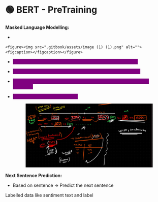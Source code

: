 # 🟢 BERT - PreTraining

**Masked Language Modelling:**

*

```
<figure><img src=".gitbook/assets/image (1) (1).png" alt=""><figcaption></figcaption></figure>
```

* <mark style="color:purple;background-color:purple;">**Pick any random words in inside the sentence and mask it**</mark>
* <mark style="color:purple;background-color:purple;">**This words we are going to predict while training the model**</mark>
* <mark style="color:purple;background-color:purple;">**\[CLS] token is represent that it needs to do classification of the sentence**</mark>
*   <mark style="color:purple;background-color:purple;">**\[SEP] to separate 2 sentences**</mark>

    <figure><img src=".gitbook/assets/image (2) (1) (1).png" alt=""><figcaption></figcaption></figure>

**Next Sentence Prediction:**

* Based on sentence ⇒ Predict the next sentence

Labelled data like sentiment text and label
